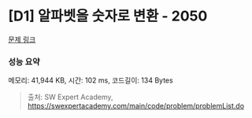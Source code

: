 # [D1] 알파벳을 숫자로 변환 - 2050 

[문제 링크](https://swexpertacademy.com/main/code/problem/problemDetail.do?contestProbId=AV5QLGxKAzQDFAUq) 

### 성능 요약

메모리: 41,944 KB, 시간: 102 ms, 코드길이: 134 Bytes



> 출처: SW Expert Academy, https://swexpertacademy.com/main/code/problem/problemList.do